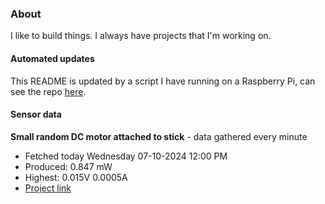 ### About
I like to build things. I always have projects that I'm working on.

#### Automated updates
This README is updated by a script I have running on a Raspberry Pi, can see the repo [here](https://github.com/jdc-cunningham/raspi-git-repo-updater).

#### Sensor data


**Small random DC motor attached to stick** - data gathered every minute
- Fetched today Wednesday 07-10-2024 12:00 PM
- Produced: 0.847 mW
- Highest: 0.015V 0.0005A
- [Project link](https://github.com/jdc-cunningham/turbine-raspi)